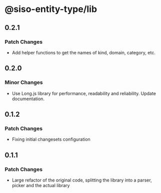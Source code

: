 # @siso-entity-type/lib

## 0.2.1

### Patch Changes

- Add helper functions to get the names of kind, domain, category, etc.

## 0.2.0

### Minor Changes

- Use Long.js library for performance, readability and reliability. Update documentation.

## 0.1.2

### Patch Changes

- Fixing initial changesets configuration

## 0.1.1

### Patch Changes

- Large refactor of the original code, splitting the library into a parser, picker and the actual library
